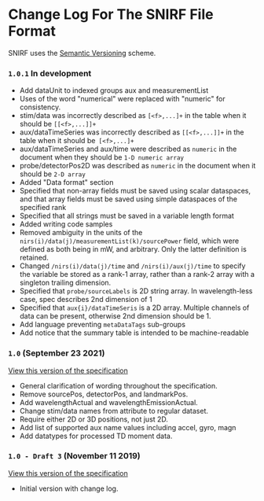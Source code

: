 # Change Log For The SNIRF File Format

SNIRF uses the [Semantic Versioning](https://semver.org) scheme.


### `1.0.1` In development

* Add dataUnit to indexed groups aux and measurementList
* Uses of the word "numerical" were replaced with "numeric" for consistency.
* stim/data was incorrectly described as `[<f>,...]+` in the table when it should be `[[<f>,...]]+`
* aux/dataTimeSeries was incorrectly described as `[[<f>,...]]+` in the table when it should be `[<f>,...]+`
* aux/dataTimeSeries and aux/time were described as `numeric` in the document when they should be `1-D numeric array`
* probe/detectorPos2D was described as `numeric` in the document when it should be `2-D array`
* Added "Data format" section
* Specified that non-array fields must be saved using scalar dataspaces, and that array fields must be saved using simple dataspaces of the specified rank
* Specified that all strings must be saved in a variable length format
* Added writing code samples
* Removed ambiguity in the units of the `nirs(i)/data(j)/measurementList(k)/sourcePower` field, which were defined as both being in mW, and arbitrary. Only the latter definition is retained.
* Changed `/nirs(i)/data(j)/time` and `/nirs(i)/aux(j)/time` to specify the variable be stored as a rank-1 array, rather than a rank-2 array with a singleton trailing dimension.
* Specified that `probe/sourceLabels` is 2D string array. In wavelength-less case, spec describes 2nd dimension of 1
* Specified that `aux{i}/dataTimeSeris` is a 2D array. Multiple channels of data can be present, otherwise 2nd dimension should be 1.
* Add language preventing `metaDataTags` sub-groups
* Add notice that the summary table is intended to be machine-readable
  
### `1.0` (September 23 2021)

[View this version of the specification](https://github.com/fNIRS/snirf/blob/v1.0/snirf_specification.md)  

* General clarification of wording throughout the specification.
* Remove sourcePos, detectorPos, and landmarkPos.
* Add wavelengthActual and wavelengthEmissionActual.
* Change stim/data names from attribute to regular dataset.
* Require either 2D or 3D positions, not just 2D.
* Add list of supported aux name values including accel, gyro, magn
* Add datatypes for processed TD moment data.

### `1.0 - Draft 3` (November 11 2019)

[View this version of the specification](https://github.com/fNIRS/snirf/tree/da550abf7ec70084e31ba428df09a9dcbf3e6036)  

* Initial version with change log.
